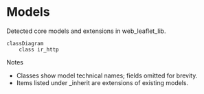 # Models

Detected core models and extensions in web_leaflet_lib.

```mermaid
classDiagram
    class ir_http
```

Notes
- Classes show model technical names; fields omitted for brevity.
- Items listed under _inherit are extensions of existing models.
